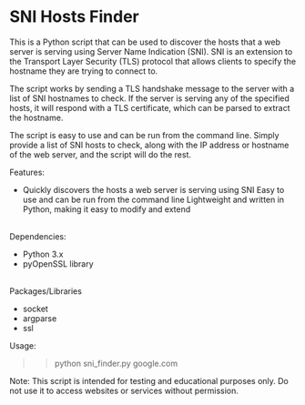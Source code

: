# SNI Hosts Finder
This is a Python script that can be used to discover the hosts that a web server is serving using Server Name Indication (SNI). SNI is an extension to the Transport Layer Security (TLS) protocol that allows clients to specify the hostname they are trying to connect to.

The script works by sending a TLS handshake message to the server with a list of SNI hostnames to check. If the server is serving any of the specified hosts, it will respond with a TLS certificate, which can be parsed to extract the hostname.

The script is easy to use and can be run from the command line. Simply provide a list of SNI hosts to check, along with the IP address or hostname of the web server, and the script will do the rest.

Features:

<ul><li>Quickly discovers the hosts a web server is serving using SNI
Easy to use and can be run from the command line
Lightweight and written in Python, making it easy to modify and extend
</li></ul>
<br/>Dependencies:

<ul><li>Python 3.x</li>
<li>pyOpenSSL library</li></ul>
<br/>
Packages/Libraries
<ul><li>socket</li>
<li>argparse</li>
<li>ssl</li></ul>

Usage:
>> python sni_finder.py google.com


Note: This script is intended for testing and educational purposes only. Do not use it to access websites or services without permission.
